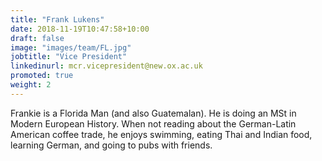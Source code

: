 ```yaml
---
title: "Frank Lukens"
date: 2018-11-19T10:47:58+10:00
draft: false
image: "images/team/FL.jpg"
jobtitle: "Vice President"
linkedinurl: mcr.vicepresident@new.ox.ac.uk
promoted: true
weight: 2
---
```


Frankie is a Florida Man (and also Guatemalan). He is doing an MSt in Modern European History. When not reading about the German-Latin American coffee trade, he enjoys swimming, eating Thai and Indian food, learning German, and going to pubs with friends.